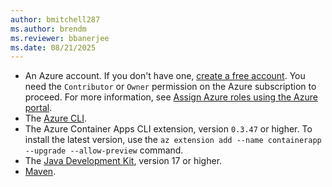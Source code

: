 ```yaml
---
author: bmitchell287
ms.author: brendm
ms.reviewer: bbanerjee
ms.date: 08/21/2025
---
```


- An Azure account. If you don't have one, [create a free account](https://azure.microsoft.com/pricing/purchase-options/azure-account?cid=msft_learn). You need the `Contributor` or `Owner` permission on the Azure subscription to proceed. For more information, see [Assign Azure roles using the Azure portal](/azure/role-based-access-control/role-assignments-portal).
- The [Azure CLI](/cli/azure/install-azure-cli).
- The Azure Container Apps CLI extension, version `0.3.47` or higher. To install the latest version, use the `az extension add --name containerapp --upgrade --allow-preview` command.
- The [Java Development Kit](/java/openjdk/install), version 17 or higher.
- [Maven](https://maven.apache.org/download.cgi).

